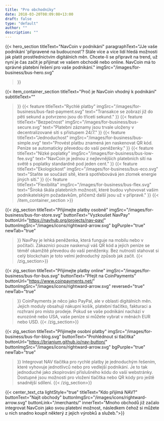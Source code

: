 ```yaml
---
title: "Pro obchodníky"
date: 2018-03-20T08:09:08+13:00
draft: false
type: "default"
author: ""
description: ""
---
```

{{< hero_section
titleText="NavCoin v podnikání"
paragraphText="JJe vaše podnikání 'připravené na budoucnost'? Stále více a více lidí hledá možnosti jak platit prostřednictvím digitálních měn. Chcete-li se připravit na trend, už nyní je čas začít je přijímat ve vašem obchodě nebo online. NavCoin má to správné platební řešení pro vaše podnikání."
imgSrc="/images/for-business/bus-hero.svg"

>}}

{{< item_container_section 
    titleText="Proč je NavCoin vhodný k podnikání"
    subtitleText=""

>}}
>    {{< feature 
>        titleText="Rychlé platby"
>        imgSrc="/images/for-business/bus-fast-payment.svg"
>        text="Transakce se zobrazí již do pěti sekund a potvrzeno jsou do třiceti sekund."
>}}
>    {{< feature 
>        titleText="Bezpečnost"
>        imgSrc="/images/for-business/bus-secure.svg"
>        text="Platební záznamy jsou trvale uloženy v decentralizované síti s přístupem 24/7."
>}}
>    {{< feature                 
>        titleText="Jednoduchost"
>        imgSrc="/images/for-business/bus-simple.svg"
>        text="Provést platbu znamená jen naskenovat QR kód. Peníze se automaticky převedou do vaší peněženky."
>}}
>    {{< feature                 
>        titleText="Nízké poplatky"
>        imgSrc="/images/for-business/bus-low-fee.svg"
>        text="NavCoin je jednou z nejlevnějších platebních sítí na světě s poplatky standardně pod jeden cent."
>}}
>    {{< feature                 
>        titleText="Ekologickost"
>        imgSrc="/images/for-business/bus-eco.svg"
>        text="Staňte se součástí sítě, která spotřebovává jen zlomek energie jiných sítí."
>}}
>    {{< feature                 
>        titleText="Flexibilita"
>        imgSrc="/images/for-business/bus-flex.svg"
>        text="Široká škála platebních možností, které budou vyhovovat vašim podnikatelským požadavkům, přičemž další jsou už v přípravě."
>}}
>{{< /item_container_section >}}

{{< zig_section
  titleText="Přijímejte platby osobně"
  imgSrc="/images/for-business/bus-for-store.svg"
  buttonText="Vyzkoušet NavPay"
  buttonUrl="https://navhub.org/projects/nav-pay/"
  buttonImgSrc="/images/icons/rightward-arrow.svg"
  bgPurple="true"
  newTab="true"

>}}
>NavPay je lehká peněženka, která funguje na mobilu nebo v počítači. Zákazníci pouze naskenují váš QR kód a jejich peníze se téměř okamžitě převedou do vaší peněženky. Bez nutnosti stahovat si celý blockchain je toto velmi jednoduchý způsob jak začít.
>{{< /zig_section>}}

{{< zig_section
titleText="Přijímejte platby online"
imgSrc="/images/for-business/bus-for-bus.svg"
buttonText="Přejít na CoinPayments"
buttonUrl="https://www.coinpayments.net/"
buttonImgSrc="/images/icons/rightward-arrow.svg"
reversed="true"
newTab="true"

>}}
>CoinPayments je něco jako PayPal, ale v oblasti digitálních měn. Jejich moduly obsahují nákupní košík, platební tlačítko, fakturaci a rozhraní pro místo prodeje. Pokud se vaše podnikání nachází v eurozóně nebo USA, vaše peníze si můžete vybrat v měnách EUR nebo USD.
>{{< /zig_section>}}

{{< zig_section
  titleText="Přijímejte osobní platby"
  imgSrc="/images/for-business/bus-for-blog.svg"
  buttonText="Prohlédnout si tlačítka"
  buttonUrl="https://brianium.github.io/nav-button/"
  buttonImgSrc="/images/icons/rightward-arrow.svg"
  bgPurple="true"
  newTab="true"

>}}
Integrovat NAV tlačítka pro rychlé platby je jednoduchým řešením, které vyhovuje jednotlivců nebo pro vedlejší podnikání. Je to tak jednoduché jako zkopírování příslušného kódu do vaší webstránky. Dostupné jsou možnosti pro vložení tlačítka nebo QR kódy pro ještě snadnější sdílení.
{{< /zig_section>}}

{{< center_text_cta
    lightStyle="true"
    titleText="Kdo přijímá NAV?"
    buttonText="Najít obchody"
    buttonImgSrc="/images/icons/rightward-arrow.svg"
    buttonLink="/merchants/"
    innerText="Mnoho obchodů již začalo integrovat NavCoin jako svou platební možnost, následkem čehož si můžete u nich snadno koupit některý z jejich výrobků a služeb.">}}

